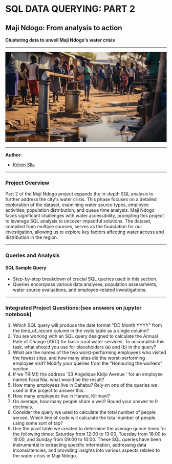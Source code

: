 # SQL DATA QUERYING: PART 2
## Maji Ndogo: From analysis to action
 **Clustering data to unveil Maji Ndogo's water crisis**

***
 ![Alt Text](images/Capture.PNG)
***
**Author**: 
* [Kelvin SIla](https://github.com/ksila01)
***
### Project Overview
Part 2 of the Maji Ndogo project expands the in-depth SQL analysis to further address the city's water crisis. This phase focuses on a detailed exploration of the dataset, examining water source types, employee activities, population distribution, and queue time analysis. Maji Ndogo faces significant challenges with water accessibility, prompting this project to leverage SQL analysis to uncover impactful solutions. The dataset, compiled from multiple sources, serves as the foundation for our investigation, allowing us to explore key factors affecting water access and distribution in the region.

***
### Queries and Analysis
#### SQL Sample Query
* Step-by-step breakdown of crucial SQL queries used in this section.
* Queries encompass various data analyses, population assessments, water source evaluations, and employee-related investigations.

***
### Integrated Project Questions:(see answers on jupyter notebook)
1. Which SQL query will produce the date format "DD Month YYYY" from the time_of_record column in the visits table as a single column?
2. You are working with an SQL query designed to calculate the Annual Rate of Change (ARC) for basic rural water services. To accomplish this task, what should you use for placeholders (a) and (b) in the query?
3. What are the names of the two worst-performing employees who visited the fewest sites, and how many sites did the worst-performing employee visit? Modify your queries from the “Honouring the workers” section.
4. If we TRIM() the address '33 Angelique Kidjo Avenue ' for an employee named Farai Nia, what would be the result?
5. How many employees live in Dahabu? Rely on one of the queries we used in the project to answer this.
6. How many employees live in Harare, Kilimani?
7. On average, how many people share a well? Round your answer to 0 decimals.
8. Consider the query we used to calculate the total number of people served. Which line of code will calculate the total number of people using some sort of tap?
9. Use the pivot table we created to determine the average queue times for the following times: Saturday from 12:00 to 13:00, Tuesday from 18:00 to 19:00, and Sunday from 09:00 to 10:00.
These SQL queries have been instrumental in extracting specific information, addressing data inconsistencies, and providing insights into various aspects related to the water crisis in Maji Ndogo.


